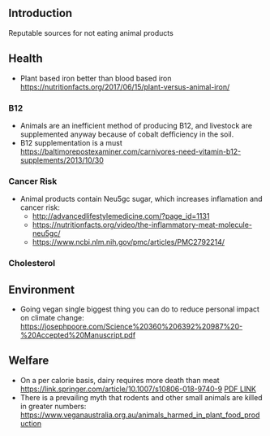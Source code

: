 Introduction
------------

Reputable sources for not eating animal products

Health
------
* Plant based iron better than blood based iron https://nutritionfacts.org/2017/06/15/plant-versus-animal-iron/

### B12

* Animals are an inefficient method of producing B12, and livestock are supplemented anyway because of cobalt defficiency in the soil.
* B12 supplementation is a must https://baltimorepostexaminer.com/carnivores-need-vitamin-b12-supplements/2013/10/30

### Cancer Risk

* Animal products contain Neu5gc sugar, which increases inflamation and cancer risk:
   * http://advancedlifestylemedicine.com/?page_id=1131
   * https://nutritionfacts.org/video/the-inflammatory-meat-molecule-neu5gc/
   * https://www.ncbi.nlm.nih.gov/pmc/articles/PMC2792214/

### Cholesterol



Environment
-----------

* Going vegan single biggest thing you can do to reduce personal impact on climate change: https://josephpoore.com/Science%20360%206392%20987%20-%20Accepted%20Manuscript.pdf

Welfare
-------

* On a per calorie  basis, dairy requires more death than meat https://link.springer.com/article/10.1007/s10806-018-9740-9
[PDF LINK](https://jonno.top/datasets/Kolbe2018_Article_WhyMilkConsumptionIsTheBiggerP.pdf)
* There is a prevailing myth that rodents and other small animals are killed in greater numbers: https://www.veganaustralia.org.au/animals_harmed_in_plant_food_production
